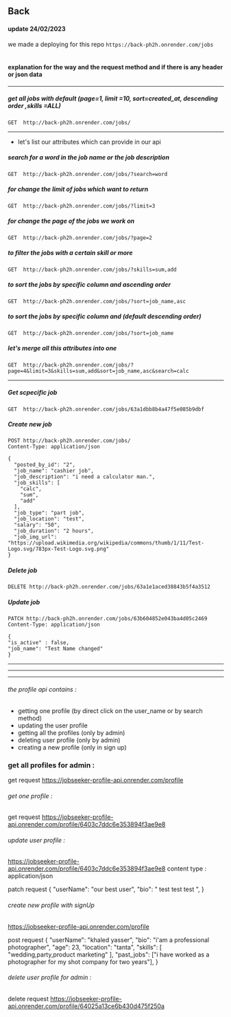## Back

#### update 24/02/2023

we made a deploying for this repo
`https://back-ph2h.onrender.com/jobs`
<br>
<br>

#### explanation for the way and the request method and if there is any header or json data

---

##### get all jobs with default (page=1, limit =10, sort=created_at, descending order ,skills =ALL)

```
GET  http://back-ph2h.onrender.com/jobs/
```

---

- let's list our attributes which can provide in our api

##### search for a word in the job name or the job description

```
GET  http://back-ph2h.onrender.com/jobs/?search=word
```

##### for change the limit of jobs which want to return

```
GET  http://back-ph2h.onrender.com/jobs/?limit=3
```

##### for change the page of the jobs we work on

```
GET  http://back-ph2h.onrender.com/jobs/?page=2
```

##### to filter the jobs with a certain skill or more

```
GET  http://back-ph2h.onrender.com/jobs/?skills=sum,add
```

##### to sort the jobs by specific column and ascending order

```
GET  http://back-ph2h.onrender.com/jobs/?sort=job_name,asc
```

##### to sort the jobs by specific column and (default descending order)

```
GET  http://back-ph2h.onrender.com/jobs/?sort=job_name
```

##### let's merge all this attributes into one

```
GET  http://back-ph2h.onrender.com/jobs/?page=4&limit=3&skills=sum,add&sort=job_name,asc&search=calc
```

---

##### Get scpecific job

```
GET  http://back-ph2h.onrender.com/jobs/63a1dbb8b4a47f5e085b9dbf
```

##### Create new job

```
POST http://back-ph2h.onrender.com/jobs/
Content-Type: application/json

{
  "posted_by_id": "2",
  "job_name": "cashier job",
  "job_description": "i need a calculator man.",
  "job_skills": [
    "calc",
    "sum",
    "add"
  ],
  "job_type": "part job",
  "job_location": "test",
  "salary": "50",
  "job_duration": "2 hours",
  "job_img_url": "https://upload.wikimedia.org/wikipedia/commons/thumb/1/11/Test-Logo.svg/783px-Test-Logo.svg.png"
}
```

##### Delete job

```
DELETE http://back-ph2h.onrender.com/jobs/63a1e1aced38843b5f4a3512
```

##### Update job

```
PATCH http://back-ph2h.onrender.com/jobs/63b604852e043ba4d05c2469
Content-Type: application/json

{
"is_active" : false,
"job_name": "Test Name changed"
}
```

---

---

---

###### the profile api contains :

- getting one profile (by direct click on the user_name or by search method)
- updating the user profile
- getting all the profiles (only by admin)
- deleting user profile (only by admin)
- creating a new profile (only in sign up)

### get all profiles for admin :

get request
https://jobseeker-profile-api.onrender.com/profile

###### get one profile :

get request
https://jobseeker-profile-api.onrender.com/profile/6403c7ddc6e353894f3ae9e8

###### update user profile :

https://jobseeker-profile-api.onrender.com/profile/6403c7ddc6e353894f3ae9e8
content type : application/json

patch request
{
"userName": "our best user",
"bio": " test test test ",
}

###### create new profile with signUp

https://jobseeker-profile-api.onrender.com/profile

post request
{
"userName": "khaled yasser",
"bio": "i'am a professional photographer",
"age": 23,
"location": "tanta",
"skills": [
"wedding,party,product marketing"
],
"past_jobs": ["i have worked as a photographer for my shot company for two years"],
}

###### delete user profile for admin :

delete request
https://jobseeker-profile-api.onrender.com/profile/64025a13ce6b430d475f250a


